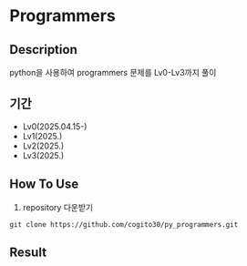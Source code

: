# Programmers

## Description
python을 사용하여 programmers 문제를 Lv0-Lv3까지 풀이

## 기간
- Lv0(2025.04.15-)
- Lv1(2025.)
- Lv2(2025.)
- Lv3(2025.)


## How To Use
1) repository 다운받기
```
git clone https://github.com/cogito30/py_programmers.git
```

## Result
